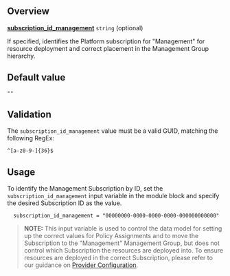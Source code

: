 <!-- markdownlint-disable first-line-h1 -->
## Overview

[**subscription_id_management**](#overview) `string` (optional)

If specified, identifies the Platform subscription for \"Management\" for resource deployment and correct placement in the Management Group hierarchy.

## Default value

`""`

## Validation

The `subscription_id_management` value must be a valid GUID, matching the following RegEx:

`^[a-z0-9-]{36}$`

## Usage

To identify the Management Subscription by ID, set the `subscription_id_management` input variable in the module block and specify the desired Subscription ID as the value.

```hcl
  subscription_id_management = "00000000-0000-0000-0000-000000000000"
```

> **NOTE:** This input variable is used to control the data model for setting up the correct values for Policy Assignments and to move the Subscription to the "Management" Management Group, but does not control which Subscription the resources are deployed into. To ensure resources are deployed in the correct Subscription, please refer to our guidance on [Provider Configuration][wiki_provider_configuration].

[//]: # "************************"
[//]: # "INSERT LINK LABELS BELOW"
[//]: # "************************"

[wiki_provider_configuration]: %5BUser-Guide%5D-Provider-Configuration "Wiki - Provider Configuration"
